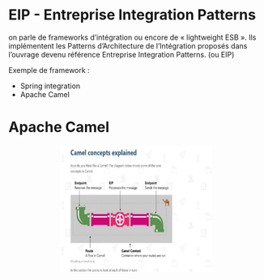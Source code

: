 # EIP -  Entreprise Integration Patterns   
on parle de frameworks d’intégration ou encore de « lightweight ESB ». Ils implémentent les Patterns d’Architecture de l’Intégration proposés dans l’ouvrage devenu 
référence Entreprise Integration Patterns. (ou EIP)

Exemple de framework : 

- Spring integration 
- Apache Camel 

# Apache Camel 

<p align="center">
<img src="../content/images/eip-pulsar.jpg"  width="300" height="250">
</p>



